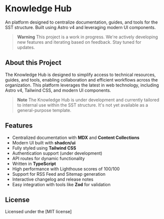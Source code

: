 # Knowledge Hub

An platform designed to centralize documentation, guides, and tools for the SST structure. Built using Astro v4 and leveraging modern UI components.

> **Warning**
> This project is a work in progress. We're actively developing new features and iterating based on feedback. Stay tuned for updates.

## About this Project

The Knowledge Hub is designed to simplify access to technical resources, guides, and tools, enabling collaboration and efficient workflows across the organization. This platform leverages the latest in web technology, including Astro v4, Tailwind CSS, and modern UI components.

> **Note**
> The Knowledge Hub is under development and currently tailored to internal use within the SST structure. It's not yet available as a general-purpose template.

## Features

- Centralized documentation with **MDX** and **Content Collections**
- Modern UI built with **shadcn/ui**
- Fully styled using **Tailwind CSS**
- Authentication support (under development)
- API routes for dynamic functionality
- Written in **TypeScript**
- High performance with Lighthouse scores of 100/100
- Support for RSS Feed and Sitemap generation
- Interactive changelog and release notes
- Easy integration with tools like **Zod** for validation

## License

Licensed under the [MIT license]
